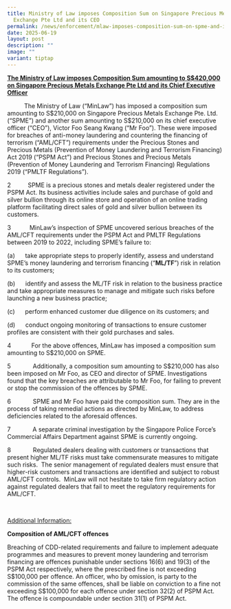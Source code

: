 ```yaml
---
title: Ministry of Law imposes Composition Sum on Singapore Precious Metals
  Exchange Pte Ltd and its CEO
permalink: /news/enforcement/mlaw-imposes-composition-sum-on-spme-and-its-ceo/
date: 2025-06-19
layout: post
description: ""
image: ""
variant: tiptap
---
```

<p><strong><u>The Ministry of Law imposes Composition Sum amounting to S$420,000 on Singapore Precious Metals Exchange Pte Ltd and its Chief Executive Officer</u></strong>
</p>
<p></p>
<p>&nbsp; &nbsp;&nbsp;&nbsp;&nbsp;&nbsp;&nbsp;&nbsp; The Ministry of Law
(“MinLaw”) has imposed a composition sum amounting to S$210,000 on Singapore
Precious Metals Exchange Pte. Ltd. (“SPME”) and another sum amounting to
S$210,000 on its chief executive officer (“CEO”), Victor Foo Seang Kwang
(“Mr Foo”). These were imposed for breaches of anti-money laundering and
countering the financing of terrorism (“AML/CFT”) requirements under the
Precious Stones and Precious Metals (Prevention of Money Laundering and
Terrorism Financing) Act 2019 (“PSPM Act”) and Precious Stones and Precious
Metals (Prevention of Money Laundering and Terrorism Financing) Regulations
2019 (“PMLTF Regulations”).</p>
<p></p>
<p>2&nbsp;&nbsp;&nbsp;&nbsp;&nbsp;&nbsp;&nbsp;&nbsp;&nbsp; SPME is a precious
stones and metals dealer registered under the PSPM Act. Its business activities
include sales and purchase of gold and silver bullion through its online
store and operation of an online trading platform facilitating direct sales
of gold and silver bullion between its customers.</p>
<p></p>
<p>3&nbsp;&nbsp;&nbsp;&nbsp;&nbsp;&nbsp;&nbsp;&nbsp;&nbsp;&nbsp;&nbsp;MinLaw’s
inspection of SPME uncovered serious breaches of the AML/CFT requirements
under the PSPM Act and PMLTF Regulations between 2019 to 2022, including
SPME’s failure to:&nbsp;</p>
<p></p>
<p>(a)&nbsp;&nbsp;&nbsp;&nbsp;&nbsp; take appropriate steps to properly identify,
assess and understand SPME’s money laundering and terrorism financing (“<strong>ML/TF</strong>”)
risk in relation to its customers;</p>
<p></p>
<p>(b)&nbsp;&nbsp;&nbsp;&nbsp;&nbsp; identify and assess the ML/TF risk in
relation to the business practice and take appropriate measures to manage
and mitigate such risks before launching a new business practice;</p>
<p></p>
<p>(c)&nbsp;&nbsp;&nbsp;&nbsp;&nbsp; perform enhanced customer due diligence
on its customers; and</p>
<p></p>
<p>(d)&nbsp;&nbsp;&nbsp;&nbsp;&nbsp; conduct ongoing monitoring of transactions
to ensure customer profiles are consistent with their gold purchases and
sales.</p>
<p></p>
<p>4&nbsp;&nbsp;&nbsp;&nbsp;&nbsp;&nbsp;&nbsp;&nbsp;&nbsp;&nbsp;&nbsp;&nbsp;For
the above offences, MinLaw has imposed a composition sum amounting to S$210,000
on SPME.</p>
<p></p>
<p>5&nbsp;&nbsp;&nbsp;&nbsp;&nbsp;&nbsp;&nbsp;&nbsp;&nbsp;&nbsp;&nbsp;&nbsp;
Additionally, a composition sum amounting to S$210,000 has also been imposed
on Mr Foo, as CEO and director of SPME. Investigations found that the key
breaches are attributable to Mr Foo, for failing to prevent or stop the
commission of the offences by SPME.&nbsp;</p>
<p></p>
<p>6&nbsp;&nbsp;&nbsp;&nbsp;&nbsp;&nbsp;&nbsp;&nbsp;&nbsp;&nbsp;&nbsp;&nbsp;
SPME and Mr Foo have paid the composition sum. They are in the process
of taking remedial actions as directed by MinLaw, to address deficiencies
related to the aforesaid offences.</p>
<p></p>
<p>7&nbsp;&nbsp;&nbsp;&nbsp;&nbsp;&nbsp;&nbsp;&nbsp;&nbsp;&nbsp;&nbsp;&nbsp;
A separate criminal investigation by the Singapore Police Force’s Commercial
Affairs Department against SPME is currently ongoing.</p>
<p></p>
<p>8&nbsp;&nbsp;&nbsp;&nbsp;&nbsp;&nbsp;&nbsp;&nbsp;&nbsp;&nbsp;&nbsp;&nbsp;
Regulated dealers dealing with customers or transactions that present higher
ML/TF risks must take commensurate measures to mitigate such risks.&nbsp;
The senior management of regulated dealers must ensure that higher-risk
customers and transactions are identified and subject to robust AML/CFT
controls.&nbsp; MinLaw will not hesitate to take firm regulatory action
against regulated dealers that fail to meet the regulatory requirements
for AML/CFT.</p>
<p>&nbsp;&nbsp;&nbsp;&nbsp;&nbsp;&nbsp;&nbsp;&nbsp;&nbsp;&nbsp;&nbsp;&nbsp;&nbsp;&nbsp;&nbsp;&nbsp;&nbsp;</p>
<p><u>Additional Information:</u>
</p>
<p></p>
<p><strong>Composition of AML/CFT offences</strong>
</p>
<p></p>
<p>Breaching of CDD-related requirements and failure to implement adequate
programmes and measures to prevent money laundering and terrorism financing
are offences punishable under sections 16(6) and 19(3) of the PSPM Act
respectively, where the prescribed fine is not exceeding S$100,000 per
offence. An officer, who by omission, is party to the commission of the
same offences, shall be liable on conviction to a fine not exceeding S$100,000
for each offence under section 32(2) of PSPM Act. The offence is compoundable
under section 31(1) of PSPM Act.</p>